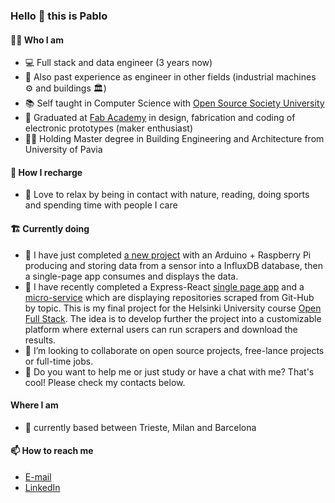 ### Hello 👋 this is Pablo
  
#### 🙋‍♂️ Who I am

- 💻 Full stack and data engineer (3 years now)
- 👷 Also past experience as engineer in other fields (industrial machines ⚙️ and buildings 🏛️)  
- 📚 Self taught in Computer Science with [Open Source Society University](https://github.com/ossu/computer-science)     
- 🧰 Graduated at [Fab Academy](http://archive.fabacademy.org/fabacademy2017/opendot/students/103/index.html) in design, fabrication and coding of electronic prototypes (maker enthusiast)     
- 👨‍🎓 Holding Master degree in Building Engineering and Architecture from University of Pavia

#### 🔋 How I recharge

- 💚 Love to relax by being in contact with nature, reading, doing sports and spending time with people I care

#### 🏗️ Currently doing
- 🌱 I have just completed [a new project](https://github.com/pcolt/iots-full-stack) with an Arduino + Raspberry Pi producing and storing data from a sensor into a InfluxDB database, then a single-page app consumes and displays the data.
- 🌲 I have recently completed a Express-React [single page app](https://github.com/pcolt/react-scraper) and a [micro-service](https://github.com/pcolt/playwright-scraper) which are displaying repositories scraped from Git-Hub by topic. This is my final project for the Helsinki University course [Open Full Stack](https://fullstackopen.com/en/). The idea is to develop further the project into a customizable platform where external users can run scrapers and download the results.
- 👯 I’m looking to collaborate on open source projects, free-lance projects or full-time jobs.
- 🤔 Do you want to help me or just study or have a chat with me? That's cool! Please check my contacts below.

#### Where I am

- 🏡 currently based between Trieste, Milan and Barcelona

#### 📫 How to reach me
- [E-mail](mailto:pcoltinfo@fastmail.com)  
- [LinkedIn](https://www.linkedin.com/in/pa-co-es/)  


<!--
**pcolt/pcolt** is a ✨ _special_ ✨ repository because its `README.md` (this file) appears on your GitHub profile.

Here are some ideas to get you started:

- 🔭 I’m currently working on ...
- 🌱 I’m currently learning ...
- 👯 I’m looking to collaborate on ...
- 🤔 I’m looking for help with ...
- 💬 Ask me about ...
- 📫 How to reach me: ...
- 😄 Pronouns: ...
- ⚡ Fun fact: ...
-->
